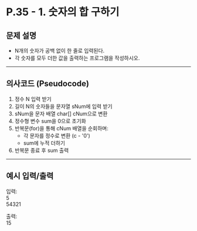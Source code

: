 # P.35 - 1. 숫자의 합 구하기

## 문제 설명
- N개의 숫자가 공백 없이 한 줄로 입력된다.
- 각 숫자를 모두 더한 값을 출력하는 프로그램을 작성하시오.

---

## 의사코드 (Pseudocode)

1. 정수 N 입력 받기  
2. 길이 N의 숫자들을 문자열 sNum에 입력 받기  
3. sNum을 문자 배열 char[] cNum으로 변환  
4. 정수형 변수 sum을 0으로 초기화  
5. 반복문(for)을 통해 cNum 배열을 순회하며:  
   - 각 문자를 정수로 변환 (c - '0')  
   - sum에 누적 더하기  
6. 반복문 종료 후 sum 출력  

---

## 예시 입력/출력

입력:  
5  
54321  

출력:  
15
